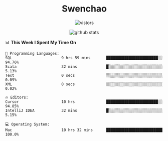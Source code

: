 <h1 align="center">Swenchao</h3>

<p align="center">
  <img src="https://visitor-badge.glitch.me/badge?page_id=Swenchao" alt="vistors" />
</p>

<p align="center">
  <img src="https://github-readme-stats.vercel.app/api?username=Swenchao&count_private=true&show_icons=true&theme=vue-dark&hide_title=true" alt="github stats" />
</p>

<!--START_SECTION:waka-->
📊 **This Week I Spent My Time On** 

```text
💬 Programming Languages: 
SQL                      9 hrs 59 mins       ███████████████████████░░   94.76% 
Scala                    32 mins             █░░░░░░░░░░░░░░░░░░░░░░░░   5.13% 
Text                     0 secs              ░░░░░░░░░░░░░░░░░░░░░░░░░   0.09% 
XML                      0 secs              ░░░░░░░░░░░░░░░░░░░░░░░░░   0.02%

🔥 Editors: 
Cursor                   10 hrs              ███████████████████████░░   94.85% 
IntelliJ IDEA            32 mins             █░░░░░░░░░░░░░░░░░░░░░░░░   5.15%

💻 Operating System: 
Mac                      10 hrs 32 mins      █████████████████████████   100.0%

```


<!--END_SECTION:waka-->
